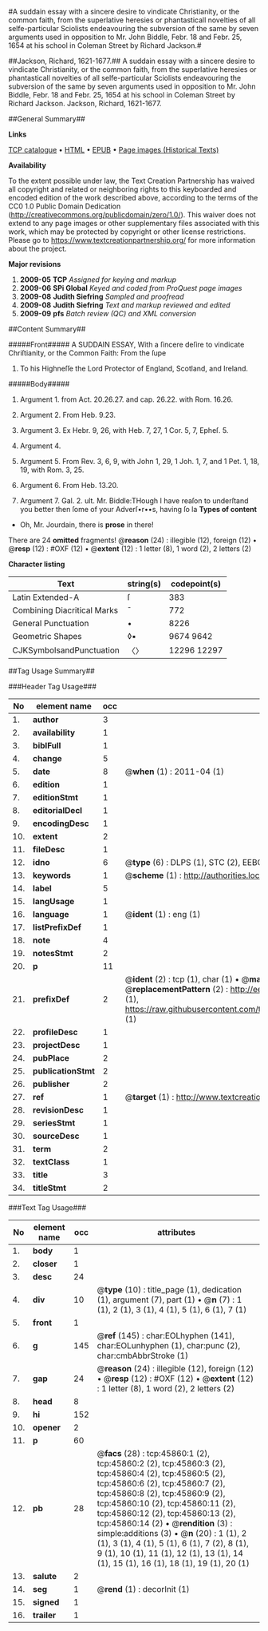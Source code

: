 #A suddain essay with a sincere desire to vindicate Christianity, or the common faith, from the superlative heresies or phantasticall novelties of all selfe-particular Sciolists endeavouring the subversion of the same by seven arguments used in opposition to Mr. John Biddle, Febr. 18 and Febr. 25, 1654 at his school in Coleman Street by Richard Jackson.#

##Jackson, Richard, 1621-1677.##
A suddain essay with a sincere desire to vindicate Christianity, or the common faith, from the superlative heresies or phantasticall novelties of all selfe-particular Sciolists endeavouring the subversion of the same by seven arguments used in opposition to Mr. John Biddle, Febr. 18 and Febr. 25, 1654 at his school in Coleman Street by Richard Jackson.
Jackson, Richard, 1621-1677.

##General Summary##

**Links**

[TCP catalogue](http://www.ota.ox.ac.uk/tcp/)  • 
[HTML](http://tei.it.ox.ac.uk/tcp/Texts-HTML/free/A46/A46990.html)  • 
[EPUB](http://tei.it.ox.ac.uk/tcp/Texts-EPUB/free/A46/A46990.epub) • 
[Page images (Historical Texts)](https://historicaltexts.jisc.ac.uk/eebo-10784916e)

**Availability**

To the extent possible under law, the Text Creation Partnership has waived all copyright and related or neighboring rights to this keyboarded and encoded edition of the work described above, according to the terms of the CC0 1.0 Public Domain Dedication (http://creativecommons.org/publicdomain/zero/1.0/). This waiver does not extend to any page images or other supplementary files associated with this work, which may be protected by copyright or other license restrictions. Please go to https://www.textcreationpartnership.org/ for more information about the project.

**Major revisions**

1. __2009-05__ __TCP__ *Assigned for keying and markup*
1. __2009-06__ __SPi Global__ *Keyed and coded from ProQuest page images*
1. __2009-08__ __Judith Siefring__ *Sampled and proofread*
1. __2009-08__ __Judith Siefring__ *Text and markup reviewed and edited*
1. __2009-09__ __pfs__ *Batch review (QC) and XML conversion*

##Content Summary##

#####Front#####
A SUDDAIN ESSAY, With a ſincere deſire to vindicate
Chriſtianity, or the Common Faith: From the ſupe
1. To his Highneſſe the Lord Protector of England,
Scotland, and Ireland.

#####Body#####

1. Argument 1. from Act. 20.26.27. and
cap. 26.22. with Rom. 16.26.

1. Argument 2. From Heb. 9.23.

1. Argument 3. Ex Hebr. 9, 26, with
Heb. 7, 27, 1 Cor. 5, 7, Epheſ. 5.

1. Argument 4.

1. Argument 5. From Rev. 3, 6, 9, with
John 1, 29, 1 Joh. 1, 7, and 1 Pet. 1, 18, 19,
with Rom. 3, 25.

1. Argument 6. From Heb. 13.20.

1. Argument 7. Gal. 2. ult.
Mr. Biddle:THough I have reaſon to underſtand you better then ſome of
your Adverſ•r••s, having ſo la
**Types of content**

  * Oh, Mr. Jourdain, there is **prose** in there!

There are 24 **omitted** fragments! 
 @__reason__ (24) : illegible (12), foreign (12)  •  @__resp__ (12) : #OXF (12)  •  @__extent__ (12) : 1 letter (8), 1 word (2), 2 letters (2)

**Character listing**


|Text|string(s)|codepoint(s)|
|---|---|---|
|Latin Extended-A|ſ|383|
|Combining             Diacritical Marks|̄|772|
|General Punctuation|•|8226|
|Geometric Shapes|◊▪|9674 9642|
|CJKSymbolsandPunctuation|〈〉|12296 12297|

##Tag Usage Summary##

###Header Tag Usage###

|No|element name|occ|attributes|
|---|---|---|---|
|1.|__author__|3||
|2.|__availability__|1||
|3.|__biblFull__|1||
|4.|__change__|5||
|5.|__date__|8| @__when__ (1) : 2011-04 (1)|
|6.|__edition__|1||
|7.|__editionStmt__|1||
|8.|__editorialDecl__|1||
|9.|__encodingDesc__|1||
|10.|__extent__|2||
|11.|__fileDesc__|1||
|12.|__idno__|6| @__type__ (6) : DLPS (1), STC (2), EEBO-CITATION (1), OCLC (1), VID (1)|
|13.|__keywords__|1| @__scheme__ (1) : http://authorities.loc.gov/ (1)|
|14.|__label__|5||
|15.|__langUsage__|1||
|16.|__language__|1| @__ident__ (1) : eng (1)|
|17.|__listPrefixDef__|1||
|18.|__note__|4||
|19.|__notesStmt__|2||
|20.|__p__|11||
|21.|__prefixDef__|2| @__ident__ (2) : tcp (1), char (1)  •  @__matchPattern__ (2) : ([0-9\-]+):([0-9IVX]+) (1), (.+) (1)  •  @__replacementPattern__ (2) : http://eebo.chadwyck.com/downloadtiff?vid=$1&page=$2 (1), https://raw.githubusercontent.com/textcreationpartnership/Texts/master/tcpchars.xml#$1 (1)|
|22.|__profileDesc__|1||
|23.|__projectDesc__|1||
|24.|__pubPlace__|2||
|25.|__publicationStmt__|2||
|26.|__publisher__|2||
|27.|__ref__|1| @__target__ (1) : http://www.textcreationpartnership.org/docs/. (1)|
|28.|__revisionDesc__|1||
|29.|__seriesStmt__|1||
|30.|__sourceDesc__|1||
|31.|__term__|2||
|32.|__textClass__|1||
|33.|__title__|3||
|34.|__titleStmt__|2||


###Text Tag Usage###

|No|element name|occ|attributes|
|---|---|---|---|
|1.|__body__|1||
|2.|__closer__|1||
|3.|__desc__|24||
|4.|__div__|10| @__type__ (10) : title_page (1), dedication (1), argument (7), part (1)  •  @__n__ (7) : 1 (1), 2 (1), 3 (1), 4 (1), 5 (1), 6 (1), 7 (1)|
|5.|__front__|1||
|6.|__g__|145| @__ref__ (145) : char:EOLhyphen (141), char:EOLunhyphen (1), char:punc (2), char:cmbAbbrStroke (1)|
|7.|__gap__|24| @__reason__ (24) : illegible (12), foreign (12)  •  @__resp__ (12) : #OXF (12)  •  @__extent__ (12) : 1 letter (8), 1 word (2), 2 letters (2)|
|8.|__head__|8||
|9.|__hi__|152||
|10.|__opener__|2||
|11.|__p__|60||
|12.|__pb__|28| @__facs__ (28) : tcp:45860:1 (2), tcp:45860:2 (2), tcp:45860:3 (2), tcp:45860:4 (2), tcp:45860:5 (2), tcp:45860:6 (2), tcp:45860:7 (2), tcp:45860:8 (2), tcp:45860:9 (2), tcp:45860:10 (2), tcp:45860:11 (2), tcp:45860:12 (2), tcp:45860:13 (2), tcp:45860:14 (2)  •  @__rendition__ (3) : simple:additions (3)  •  @__n__ (20) : 1 (1), 2 (1), 3 (1), 4 (1), 5 (1), 6 (1), 7 (2), 8 (1), 9 (1), 10 (1), 11 (1), 12 (1), 13 (1), 14 (1), 15 (1), 16 (1), 18 (1), 19 (1), 20 (1)|
|13.|__salute__|2||
|14.|__seg__|1| @__rend__ (1) : decorInit (1)|
|15.|__signed__|1||
|16.|__trailer__|1||
